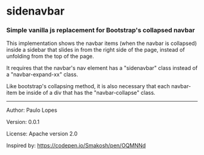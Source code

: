 # sidenavbar

### Simple vanilla js replacement for Bootstrap's collapsed navbar

This implementation shows the navbar items (when the navbar is collapsed) inside a sidebar that slides in from the right side of the page, instead of unfolding from the top of the page.

It requires that the navbar's nav element has a "sidenavbar" class instead of a "navbar-expand-xx" class.

Like bootstrap's collapsing method, it is also necessary that each navbar-item be inside of a div that has the "navbar-collapse" class.

---

Author: Paulo Lopes

Version: 0.0.1

License: Apache version 2.0

Inspired by: https://codepen.io/Smakosh/pen/OQMNNd
